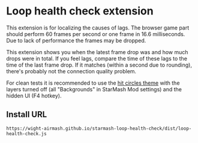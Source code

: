 # Loop health check extension

This extension is for localizing the causes of lags. The browser game part should perform 60 frames per second or one frame in 16.6 milliseconds. Due to lack of performance the frames may be dropped.

This extension shows you when the latest frame drop was and how much drops were in total. If you feel lags, compare the time of these lags to the time of the last frame drop. If it matches (within a second due to rounding), there's probably not the connection quality problem.

For clean tests it is recommended to use the [hit circles theme](https://github.com/fabiospampinato/airmash-swam-extensions#hit-circles) with the layers turned off (all "Backgrounds" in StarMash Mod settings) and the hidden UI (F4 hotkey).

## Install URL

```
https://wight-airmash.github.io/starmash-loop-health-check/dist/loop-health-check.js
```
